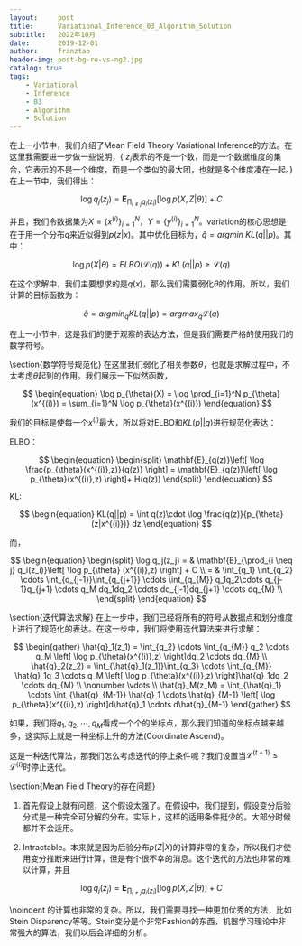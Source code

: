 ```yaml
---
layout:     post
title:      Variational_Inference_03_Algorithm_Solution
subtitle:   2022年10月
date:       2019-12-01
author:     franztao
header-img: post-bg-re-vs-ng2.jpg
catalog: true
tags:
    - Variational
    - Inference
    - 03
    - Algorithm
    - Solution
---
```


在上一小节中，我们介绍了Mean Field Theory Variational Inference的方法。在这里我需要进一步做一些说明，{ $z_i$表示的不是一个数，而是一个数据维度的集合，它表示的不是一个维度，而是一个类似的最大团，也就是多个维度凑在一起。}在上一节中，我们得出：

$$
\begin{equation}
    \log q_j(z_j) = \mathbf{E}_{\prod_{i \neq j}q_i(z_i)}\left[ \log p(X,Z|\theta) \right] + C
\end{equation}
$$

并且，我们令数据集为$X = \{ x^{(i)} \}_{i=1}^N$，$Y = \{ y^{(i)} \}_{i=1}^N$。variation的核心思想是在于用一个分布$q$来近似得到$p(z|x)$。其中优化目标为，$\hat{q} = argmin\ KL(q||p)$。其中：

$$
\begin{equation}
    \log p(X|\theta) = ELBO (\mathcal{L}(q)) + KL(q||p) \geq  \mathcal{L}(q)
\end{equation}
$$

在这个求解中，我们主要想求的是$q(x)$，那么我们需要弱化$\theta$的作用。所以，我们计算的目标函数为：

$$
\begin{equation}
    \hat{q} = argmin_{q} KL(q||p) = argmax_q \mathcal{L}(q)
\end{equation}
$$

在上一小节中，这是我们的便于观察的表达方法，但是我们需要严格的使用我们的数学符号。

\section{数学符号规范化}
在这里我们弱化了相关参数$\theta$，也就是求解过程中，不太考虑$\theta$起到的作用。我们展示一下似然函数，

$$
\begin{equation}
    \log p_{\theta}(X) = \log \prod_{i=1}^N p_{\theta}(x^{(i)}) = \sum_{i=1}^N \log p_{\theta}(x^{(i)})
\end{equation}
$$

我们的目标是使每一个$x^{(i)}$最大，所以将对ELBO和$KL(p||q)$进行规范化表达：

ELBO：

$$
\begin{equation}
    \begin{split}
        \mathbf{E}_{q(z)}\left[ \log \frac{p_{\theta}(x^{(i)},z)}{q(z)} \right] = \mathbf{E}_{q(z)}\left[ \log p_{\theta}(x^{(i)},z) \right]+ H(q(z))
    \end{split}
\end{equation}
$$

KL:

$$
\begin{equation}
    KL(q||p) = \int q(z)\cdot \log \frac{q(z)}{p_{\theta}(z|x^{(i)})} dz
\end{equation}
$$

而，

$$
\begin{equation}
    \begin{split}
        \log q_j(z_j) 
        = & \mathbf{E}_{\prod_{i \neq j} q_i(z_i)}\left[ \log p_{\theta} (x^{(i)},z) \right] + C \\
        = & \int_{q_1} \int_{q_2} \cdots \int_{q_{j-1}}\int_{q_{j+1}} \cdots \int_{q_{M}} q_1q_2\cdots q_{j-1}q_{j+1} \cdots q_M dq_1dq_2 \cdots dq_{j-1}dq_{j+1} \cdots dq_{M}  \\
    \end{split}
\end{equation}
$$

\section{迭代算法求解}
在上一步中，我们已经将所有的符号从数据点和划分维度上进行了规范化的表达。在这一步中，我们将使用迭代算法来进行求解：

$$
\begin{gather}
    \hat{q}_1(z_1) = \int_{q_2} \cdots \int_{q_{M}} q_2 \cdots q_M \left[ \log p_{\theta}(x^{(i)},z) \right]dq_2 \cdots dq_{M}  \\
    \hat{q}_2(z_2) = \int_{\hat{q}_1(z_1)}\int_{q_3} \cdots \int_{q_{M}} \hat{q}_1q_3 \cdots q_M \left[ \log p_{\theta}(x^{(i)},z) \right]\hat{q}_1dq_2 \cdots dq_{M}  \\
    \nonumber \vdots \\
    \hat{q}_M(z_M) = \int_{\hat{q}_1} \cdots \int_{\hat{q}_{M-1}} \hat{q}_1 \cdots \hat{q}_{M-1} \left[ \log p_{\theta}(x^{(i)},z) \right]d\hat{q}_1 \cdots d\hat{q}_{M-1}
\end{gather}
$$

如果，我们将${q}_1,{q}_2,\cdots,{q}_M$看成一个个的坐标点，那么我们知道的坐标点越来越多，这实际上就是一种坐标上升的方法(Coordinate Ascend)。

这是一种迭代算法，那我们怎么考虑迭代的停止条件呢？我们设置当$\mathcal{L}^{(t+1)} \leq \mathcal{L}^{(t)}$时停止迭代。

\section{Mean Field Theory的存在问题}

1. 首先假设上就有问题，这个假设太强了。在假设中，我们提到，假设变分后验分式是一种完全可分解的分布。实际上，这样的适用条件挺少的。大部分时候都并不会适用。

2. Intractable。本来就是因为后验分布$p(Z|X)$的计算非常的复杂，所以我们才使用变分推断来进行计算，但是有个很不幸的消息。这个迭代的方法也非常的难以计算，并且

$$
\begin{equation}
    \log q_j(z_j) = \mathbf{E}_{\prod_{i \neq j}q_i(z_i)}\left[ \log p(X,Z|\theta) \right] + C
\end{equation}
$$

\noindent 的计算也非常的复杂。所以，我们需要寻找一种更加优秀的方法，比如Stein Disparency等等。Stein变分是个非常Fashion的东西，机器学习理论中非常强大的算法，我们以后会详细的分析。

